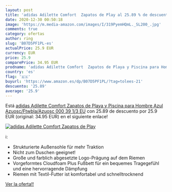 ```yaml
---
layout: post
title: 'adidas Adilette Comfort  Zapatos de Play al 25.89 % de descuento'
date: 2020-12-30 00:50:18
image: 'https://m.media-amazon.com/images/I/319PyemHQmL._SL200_.jpg'
comments: true
category: ofertas
author: ring
slug: 'B07D5PF1PL-es'
actualPrice: 25.9 EUR
currency: EUR
price: 25.9
comparePrice: 34.95 EUR
prodname: 'adidas Adilette Comfort  Zapatos de Playa y Piscina para Hombre  Azul  Azuosc/Ftwbla/Azuosc 000   39 1/3 EU'
country: 'es'
flag: '🇪🇸'
buyurl: 'https://www.amazon.es/dp/B07D5PF1PL/?tag=tolees-21'
descuento: '25.89'
average: '25.9'
---
```


Está [adidas Adilette Comfort  Zapatos de Playa y Piscina para Hombre  Azul  Azuosc/Ftwbla/Azuosc 000   39 1/3 EU](https://www.amazon.es/dp/B07D5PF1PL/?tag=tolees-21) con 25.89 de descuento por 25.9 EUR (original: 34.95 EUR) en el siguiente enlace!

[![adidas Adilette Comfort  Zapatos de Play](https://m.media-amazon.com/images/I/319PyemHQmL._SL200_.jpg)](https://www.amazon.es/dp/B07D5PF1PL/?tag=tolees-21)

ℹ️:

- Strukturierte Außensohle für mehr Traktion
- Nicht zum Duschen geeignet!
- Große und farblich abgesetzte Logo-Prägung auf dem Riemen
- Vorgeformtes Cloudfoam Plus Fußbett für ein bequemes Tragegefühl und eine hervorragende Dämpfung
- Riemen mit Textil-Futter ist komfortabel und schnelltrocknend

[Ver la oferta!!](https://www.amazon.es/dp/B07D5PF1PL/?tag=tolees-21)
